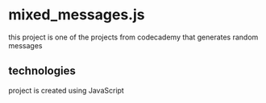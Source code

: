 # mixed_messages.js

this project is one of the projects from codecademy that generates random messages

## technologies

project is created using JavaScript
